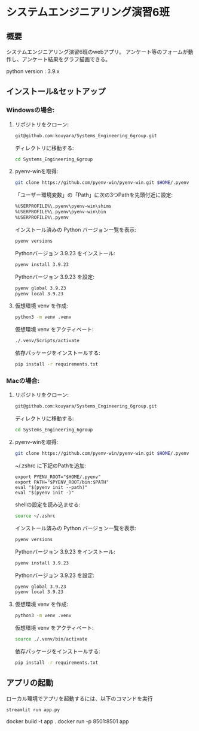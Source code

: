 # システムエンジニアリング演習6班

## 概要
システムエンジニアリング演習6班のwebアプリ。
アンケート等のフォームが動作し、アンケート結果をグラフ描画できる。

python version : 3.9.x

## インストール&セットアップ
### Windowsの場合:
1. リポジトリをクローン:
   ```bash
   git@github.com:kouyara/Systems_Engineering_6group.git
   ```
   ディレクトリに移動する:
   ```bash
   cd Systems_Engineering_6group
   ```
2. pyenv-winを取得:
   ```bash
   git clone https://github.com/pyenv-win/pyenv-win.git $HOME/.pyenv
   ```
   「ユーザー環境変数」の「Path」に次の3つPathを先頭付近に設定:
   ```bash
   %USERPROFILE%\.pyenv\pyenv-win\shims
   %USERPROFILE%\.pyenv\pyenv-win\bin
   %USERPROFILE%\.pyenv
   ```
   インストール済みの Python バージョン一覧を表示:
   ```bash
   pyenv versions
   ```
   Pythonバージョン 3.9.23 をインストール:
   ```bash
   pyenv install 3.9.23
   ```
   Pythonバージョン 3.9.23 を設定:
   ```bash
   pyenv global 3.9.23
   pyenv local 3.9.23
   ```
3. 仮想環境 venv を作成:
   ```bash
   python3 -m venv .venv
   ```
   仮想環境 venv をアクティベート:
   ```bash
   ./.venv/Scripts/activate
   ```
   依存パッケージをインストールする:
   ```bash
   pip install -r requirements.txt
   ```
### Macの場合:
1. リポジトリをクローン:
   ```bash
   git@github.com:kouyara/Systems_Engineering_6group.git
   ```
   ディレクトリに移動する:
   ```bash
   cd Systems_Engineering_6group
   ```
2. pyenv-winを取得:
   ```bash
   git clone https://github.com/pyenv-win/pyenv-win.git $HOME/.pyenv
   ```
   ~/.zshrc に下記のPathを追加:
   ```
   export PYENV_ROOT="$HOME/.pyenv"
   export PATH="$PYENV_ROOT/bin:$PATH"
   eval "$(pyenv init --path)"
   eval "$(pyenv init -)"
   ```
   shellの設定を読み込ませる:
   ```bash
   source ~/.zshrc
   ```
   インストール済みの Python バージョン一覧を表示:
   ```bash
   pyenv versions
   ```
   Pythonバージョン 3.9.23 をインストール:
   ```bash
   pyenv install 3.9.23
   ```
   Pythonバージョン 3.9.23 を設定:
   ```bash
   pyenv global 3.9.23
   pyenv local 3.9.23
   ```
3. 仮想環境 venv を作成:
   ```bash
   python3 -m venv .venv
   ```
   仮想環境 venv をアクティベート:
   ```bash
   source ./.venv/bin/activate
   ```
   依存パッケージをインストールする:
   ```bash
   pip install -r requirements.txt
   ```

## アプリの起動
ローカル環境でアプリを起動するには、以下のコマンドを実行
```bash
streamlit run app.py
```

docker build -t app .
docker run -p 8501:8501 app